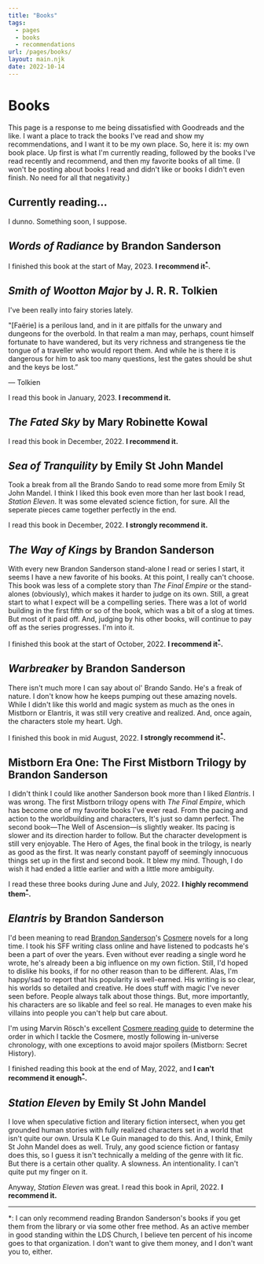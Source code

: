 ```yaml
---
title: "Books"
tags:
  - pages
  - books
  - recommendations
url: /pages/books/
layout: main.njk
date: 2022-10-14
---
```


# Books

This page is a response to me being dissatisfied with Goodreads and the like. I want a place to track the books I've read and show my recommendations, and I want it to be my own place. So, here it is: my own book place. Up first is what I'm currently reading, followed by the books I've read recently and recommend, and then my favorite books of all time. (I won't be posting about books I read and didn't like or books I didn't even finish. No need for all that negativity.)

## Currently reading...

I dunno. Something soon, I suppose.

## *Words of Radiance* by Brandon Sanderson

I finished this book at the start of May, 2023. **I recommend it<sup><a href=#1down>*</a></sup>.**

## *Smith of Wootton Major* by J. R. R. Tolkien

I've been really into fairy stories lately.

"[Faërie] is a perilous land, and in it are pitfalls for the unwary and dungeons for the overbold. In that realm a man may, perhaps, count himself fortunate to have wandered, but its very richness and strangeness tie the tongue of a traveller who would report them. And while he is there it is dangerous for him to ask too many questions, lest the gates should be shut and the keys be lost.”

— Tolkien

I read this book in January, 2023. **I recommend it.**

## *The Fated Sky* by Mary Robinette Kowal

I read this book in December, 2022. **I recommend it.**

## *Sea of Tranquility* by Emily St John Mandel

Took a break from all the Brando Sando to read some more from Emily St John Mandel. I think I liked this book even more than her last book I read, *Station Eleven*. It was some elevated science fiction, for sure. All the seperate pieces came together perfectly in the end.

I read this book in December, 2022. **I strongly recommend it.**

## *The Way of Kings* by Brandon Sanderson

With every new Brandon Sanderson stand-alone I read or series I start, it seems I have a new favorite of his books. At this point, I really can't choose. This book was less of a complete story than *The Final Empire* or the stand-alones (obviously), which makes it harder to judge on its own. Still, a great start to what I expect will be a compelling series. There was a lot of world building in the first fifth or so of the book, which was a bit of a slog at times. But most of it paid off. And, judging by his other books, will continue to pay off as the series progresses. I'm into it.

I finished this book at the start of October, 2022. **I recommend it<sup><a href=#1down>*</a></sup>.**

## *Warbreaker* by Brandon Sanderson

There isn't much more I can say about ol' Brando Sando. He's a freak of nature. I don't know how he keeps pumping out these amazing novels. While I didn't like this world and magic system as much as the ones in Mistborn or Elantris, it was still very creative and realized. And, once again, the characters stole my heart. Ugh.

I finished this book in mid August, 2022. **I strongly recommend it<sup><a href=#1down>*</a></sup>.**

## Mistborn Era One: The First Mistborn Trilogy by Brandon Sanderson

I didn't think I could like another Sanderson book more than I liked *Elantris*. I was wrong. The first Mistborn trilogy opens with *The Final Empire*, which has become one of my favorite books I've ever read. From the pacing and action to the worldbuilding and characters, It's just so damn perfect. The second book&mdash;The Well of Ascension&mdash;is slightly weaker. Its pacing is slower and its direction harder to follow. But the character development is still very enjoyable. The Hero of Ages, the final book in the trilogy, is nearly as good as the first. It was nearly constant payoff of seemingly innocuous things set up in the first and second book. It blew my mind. Though, I do wish it had ended a little earlier and with a little more ambiguity.

I read these three books during June and July, 2022. **I highly recommend them<sup><a href=#1down>*</a></sup>.**

## *Elantris* by Brandon Sanderson

I'd been meaning to read [Brandon Sanderson](https://www.brandonsanderson.com/)'s [Cosmere](https://www.brandonsanderson.com/what-is-the-cosmere/) novels for a long time. I took his SFF writing class online and have listened to podcasts he's been a part of over the years. Even without ever reading a single word he wrote, he's already been a big influence on my own fiction. Still, I'd hoped to dislike his books, if for no other reason than to be different. Alas, I'm happy/sad to report that his popularity is well-earned. His writing is so clear, his worlds so detailed and creative. He does stuff with magic I've never seen before. People always talk about those things. But, more importantly, his characters are so likable and feel so real. He manages to even make his villains into people you can't help but care about.

I'm using Marvin Rösch's excellent [Cosmere reading guide](https://17thshard.github.io/reading-order/#/) to determine the order in which I tackle the Cosmere, mostly following in-universe chronology, with one exceptions to avoid major spoilers (Mistborn: Secret History).

I finished reading this book at the end of May, 2022, and **I can't recommend it enough<sup><a href=#1down>*</a></sup>.**

## *Station Eleven* by Emily St John Mandel

I love when speculative fiction and literary fiction intersect, when you get grounded human stories with fully realized characters set in a world that isn't quite our own. Ursula K Le Guin managed to do this. And, I think, Emily St John Mandel does as well. Truly, any good science fiction or fantasy does this, so I guess it isn't technically a melding of the genre with lit fic. But there is a certain other quality. A slowness. An intentionality. I can't quite put my finger on it.

Anyway, *Station Eleven* was great. I read this book in April, 2022. **I recommend it.**

<hr/>

<footer>

<a id="1down">*</a>: I can only recommend reading Brandon Sanderson's books if you get them from the library or via some other free method. As an active member in good standing within the LDS Church, I believe ten percent of his income goes to that organization. I don't want to give them money, and I don't want you to, either.

</footer>

